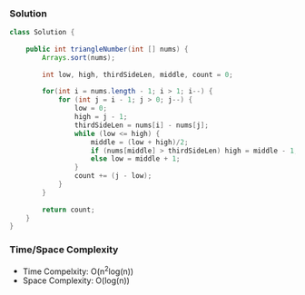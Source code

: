 ### Solution

```java
class Solution {
    
    public int triangleNumber(int [] nums) {
        Arrays.sort(nums);
        
        int low, high, thirdSideLen, middle, count = 0;
        
        for(int i = nums.length - 1; i > 1; i--) {
            for (int j = i - 1; j > 0; j--) {
                low = 0;
                high = j - 1;
                thirdSideLen = nums[i] - nums[j];
                while (low <= high) {
                    middle = (low + high)/2;
                    if (nums[middle] > thirdSideLen) high = middle - 1;
                    else low = middle + 1;
                }
                count += (j - low);
            }
        }
        
        return count;
    }
}
```

### Time/Space Complexity

- Time Compelxity: O(n<sup>2</sup>log(n))
- Space Complexity: O(log(n))
